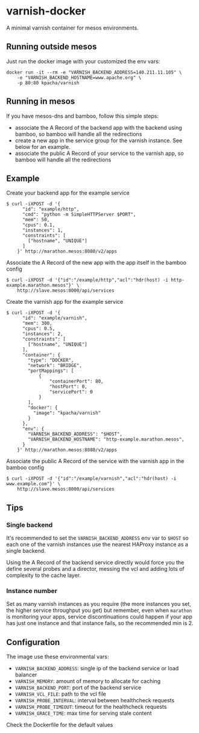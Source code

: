 varnish-docker
====

A minimal varnish container for mesos environments.

## Running outside mesos

Just run the docker image with your customized the env vars:

	docker run -it --rm -e "VARNISH_BACKEND_ADDRESS=140.211.11.105" \
	    -e "VARNISH_BACKEND_HOSTNAME=www.apache.org" \
	    -p 80:80 kpacha/varnish

## Running in mesos

If you have mesos-dns and bamboo, follow this simple steps:

+ associate the A Record of the backend app with the backend using bamboo, so bamboo will handle all the redirections
+ create a new app in the service group for the varnish instance. See below for an example.
+ associate the public A Record of your service to the varnish app, so bamboo will handle all the redirections

## Example

Create your backend app for the example service

	$ curl -iXPOST -d '{
	      "id": "example/http",
	      "cmd": "python -m SimpleHTTPServer $PORT",
	      "mem": 50,
	      "cpus": 0.1,
	      "instances": 1,
	      "constraints": [
	        ["hostname", "UNIQUE"]
	      ]
	    }' http://marathon.mesos:8080/v2/apps

Associate the A Record of the new app with the app itself in the bamboo config

	$ curl -iXPOST -d '{"id":"/example/http","acl":"hdr(host) -i http-example.marathon.mesos"}' \
	    http://slave.mesos:8000/api/services


Create the varnish app for the example service

	$ curl -iXPOST -d '{
	      "id": "example/varnish",
	      "mem": 300,
	      "cpus": 0.5,
	      "instances": 2,
	      "constraints": [
	        ["hostname", "UNIQUE"]
	      ],
	      "container": {
	        "type": "DOCKER",
            "network": "BRIDGE",
            "portMappings": [
                {
                    "containerPort": 80,
                    "hostPort": 0,
                    "servicePort": 0
                }
            ],
	        "docker": {
	          "image": "kpacha/varnish"
	        }
	      },
	      "env": {
	        "VARNISH_BACKEND_ADDRESS": "$HOST",
	        "VARNISH_BACKEND_HOSTNAME": "http-example.marathon.mesos",
	      }
	    }' http://marathon.mesos:8080/v2/apps

Associate the public A Record of the service with the varnish app in the bamboo config

	$ curl -iXPOST -d '{"id":"/example/varnish","acl":"hdr(host) -i www.example.com"}' \
	    http://slave.mesos:8000/api/services

## Tips

### Single backend

It's recommended to set the `VARNISH_BACKEND_ADDRESS` env var to `$HOST` so each one of the varnish instances use the nearest HAProxy instance as a single backend.

Using the A Record of the backend service directly would force you the define several probes and a director, messing the vcl and adding lots of complexity to the cache layer.

### Instance number

Set as many varnish instances as you require (the more instances you set, the higher service throughput you get) but remember, even when `marathon` is monitoring your apps, service discontinuations could happen if your app has just one instance and that instance fails, so the recommended min is 2.

## Configuration

The image use these environmental vars:

+ `VARNISH_BACKEND_ADDRESS`: single ip of the backend service or load balancer
+ `VARNISH_MEMORY`: amount of memory to allocate for caching
+ `VARNISH_BACKEND_PORT`: port of the backend service
+ `VARNISH_VCL_FILE`: path to the vcl file
+ `VARNISH_PROBE_INTERVAL`: interval between healthcheck requests
+ `VARNISH_PROBE_TIMEOUT`: timeout for the healthcheck requests
+ `VARNISH_GRACE_TIME`: max time for serving stale content

Check the Dockerfile for the default values